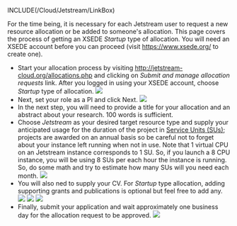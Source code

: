 INCLUDE(/Cloud/Jetstream/LinkBox)

For the time being, it is necessary for each Jetstream user to request a new resource allocation or be added to someone's allocation. This page covers the process of getting an XSEDE *Startup* type of allocation. You will need an XSEDE account before you can proceed (visit https://www.xsede.org/ to create one).

* Start your allocation process by visiting http://jetstream-cloud.org/allocations.php and clicking on *Submit and manage allocation requests* link. After you logged in using your XSEDE account, choose *Startup* type of allocation.
![](http://i.imgur.com/8RPpGbC.png)
* Next, set your role as a PI and click Next.
![](http://i.imgur.com/xqfxW30.png)
* In the next step, you will need to provide a title for your allocation and an abstract about your research. 100 words is sufficient. 
* Choose *Jetstream* as your desired target resource type and supply your anticipated usage for the duration of the project in [Service Units (SUs)](https://portal.xsede.org/knowledge-base/-/kb/document/bazo); projects are awarded on an annual basis so be careful not to forget about your instance left running when not in use. Note that 1 virtual CPU on an Jetstream instance corresponds to 1 SU. So, if you launch a 8 CPU instance, you will be using 8 SUs per each hour the instance is running. So, do some math and try to estimate how many SUs will you need each month.
![](http://i.imgur.com/BS9h6Kn.png)
* You will also ned to supply your CV. For *Startup* type allocation, adding supporting grants and publications is optional but feel free to add any.
![](http://i.imgur.com/jlVRiTk.png) ![](http://i.imgur.com/e1r3q0a.png) ![](http://i.imgur.com/IfMUenh.png)
* Finally, submit your application and wait approximately one business day for the allocation request to be approved.
![](http://i.imgur.com/BgL7Phr.png)
